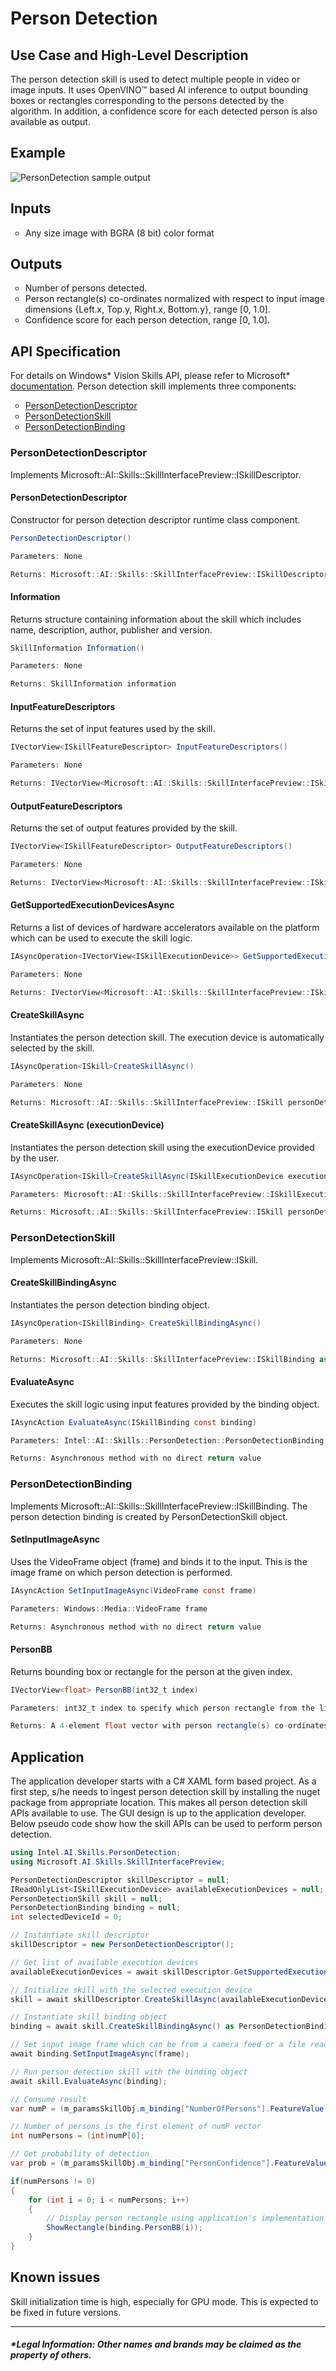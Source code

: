 # Person Detection

## Use Case and High-Level Description

The person detection skill is used to detect multiple people in video or image inputs. It uses OpenVINO™ based AI inference to output bounding boxes or rectangles corresponding to the persons detected by the algorithm. In addition, a confidence score for each detected person is also available as output.

## Example

![PersonDetection sample output](doc/PersonDetection.PNG)

## Inputs

<ol style="list-style-type: circle">
<li>Any size image with BGRA (8 bit) color format</li>
</ol>

## Outputs

<ol style="list-style-type: circle">
<li>Number of persons detected.</li>
<li>Person rectangle(s) co-ordinates normalized with respect to input image dimensions {Left.x, Top.y, Right.x, Bottom.y}, range [0, 1.0].</li>
<li>Confidence score for each person detection, range [0, 1.0].</li>
</ol>

## API Specification

For details on Windows\* Vision Skills API, please refer to Microsoft\* <a href="https://docs.microsoft.com/en-us/windows/ai/windows-vision-skills/important-api-concepts" target="_blank">documentation</a>. Person detection skill implements three components:

<ol style="list-style-type: circle">
<li><a class="el" href="#persondetectiondescriptor">PersonDetectionDescriptor</a></li>
<li><a class="el" href="#persondetectionskill">PersonDetectionSkill</a></li>
<li><a class="el" href="#persondetectionbinding">PersonDetectionBinding</a></li>
</ol>

### PersonDetectionDescriptor

Implements Microsoft::AI::Skills::SkillInterfacePreview::ISkillDescriptor.

#### PersonDetectionDescriptor

Constructor for person detection descriptor runtime class component.

```csharp
PersonDetectionDescriptor()

Parameters: None

Returns: Microsoft::AI::Skills::SkillInterfacePreview::ISkillDescriptor as Intel::AI::Skills::PersonDetection::PersonDetectionDescriptor
```
&NewLine;

#### Information

Returns structure containing information about the skill which includes name, description, author, publisher and version.

```csharp
SkillInformation Information()

Parameters: None

Returns: SkillInformation information
```
&NewLine;

#### InputFeatureDescriptors

Returns the set of input features used by the skill.

```csharp
IVectorView<ISkillFeatureDescriptor> InputFeatureDescriptors()

Parameters: None

Returns: IVectorView<Microsoft::AI::Skills::SkillInterfacePreview::ISkillFeatureDescriptor> inputFeatures
```
&NewLine;

#### OutputFeatureDescriptors

Returns the set of output features provided by the skill.

```csharp
IVectorView<ISkillFeatureDescriptor> OutputFeatureDescriptors()

Parameters: None

Returns: IVectorView<Microsoft::AI::Skills::SkillInterfacePreview::ISkillFeatureDescriptor> outputFeatures
```
&NewLine;

#### GetSupportedExecutionDevicesAsync

Returns a list of devices of hardware accelerators available on the platform which can be used to execute the skill logic.

```csharp
IAsyncOperation<IVectorView<ISkillExecutionDevice>> GetSupportedExecutionDevicesAsync()

Parameters: None

Returns: IVectorView<Microsoft::AI::Skills::SkillInterfacePreview::ISkillExecutionDevice> outputFeatures
```
&NewLine;

#### CreateSkillAsync

Instantiates the person detection skill. The execution device is automatically selected by the skill.

```csharp
IAsyncOperation<ISkill>CreateSkillAsync()

Parameters: None

Returns: Microsoft::AI::Skills::SkillInterfacePreview::ISkill personDetectionSkill
```
&NewLine;

#### CreateSkillAsync (executionDevice)

Instantiates the person detection skill using the executionDevice provided by the user.

```csharp
IAsyncOperation<ISkill>CreateSkillAsync(ISkillExecutionDevice executionDevice)

Parameters: Microsoft::AI::Skills::SkillInterfacePreview::ISkillExecutionDevice executionDevice

Returns: Microsoft::AI::Skills::SkillInterfacePreview::ISkill personDetectionSkill
```
&NewLine;

### PersonDetectionSkill

Implements Microsoft::AI::Skills::SkillInterfacePreview::ISkill.

#### CreateSkillBindingAsync

Instantiates the person detection binding object.

```csharp
IAsyncOperation<ISkillBinding> CreateSkillBindingAsync()

Parameters: None

Returns: Microsoft::AI::Skills::SkillInterfacePreview::ISkillBinding as Intel::AI::Skills::PersonDetection::PersonDetectionBinding
```
&NewLine;

#### EvaluateAsync

Executes the skill logic using input features provided by the binding object.

```csharp
IAsyncAction EvaluateAsync(ISkillBinding const binding)

Parameters: Intel::AI::Skills::PersonDetection::PersonDetectionBinding binding

Returns: Asynchronous method with no direct return value
```
&NewLine;

### PersonDetectionBinding

Implements Microsoft::AI::Skills::SkillInterfacePreview::ISkillBinding. The person detection binding is created by PersonDetectionSkill object.

#### SetInputImageAsync

Uses the VideoFrame object (frame) and binds it to the input. This is the image frame on which person detection is performed.

```csharp
IAsyncAction SetInputImageAsync(VideoFrame const frame)

Parameters: Windows::Media::VideoFrame frame

Returns: Asynchronous method with no direct return value
```
&NewLine;

#### PersonBB

Returns bounding box or rectangle for the person at the given index.

```csharp
IVectorView<float> PersonBB(int32_t index)

Parameters: int32_t index to specify which person rectangle from the list of identified persons to get

Returns: A 4-element float vector with person rectangle(s) co-ordinates normalized with respect to input image dimensions {Left.x, Top.y, Right.x, Bottom.y}, range [0, 1.0].
```
&NewLine;

## Application

The application developer starts with a C# XAML form based project. As a first step, s/he needs to ingest person detection skill by installing the nuget package from appropriate location. This makes all person detection skill APIs available to use. The GUI design is up to the application developer. Below pseudo code show how the skill APIs can be used to perform person detection.

```csharp
using Intel.AI.Skills.PersonDetection;
using Microsoft.AI.Skills.SkillInterfacePreview;

PersonDetectionDescriptor skillDescriptor = null;
IReadOnlyList<ISkillExecutionDevice> availableExecutionDevices = null;
PersonDetectionSkill skill = null;
PersonDetectionBinding binding = null;
int selectedDeviceId = 0;

// Instantiate skill descriptor
skillDescriptor = new PersonDetectionDescriptor();

// Get list of available execution devices
availableExecutionDevices = await skillDescriptor.GetSupportedExecutionDevicesAsync();

// Initialize skill with the selected execution device
skill = await skillDescriptor.CreateSkillAsync(availableExecutionDevices[selectedDeviceId]) as PersonDetectionSkill;

// Instantiate skill binding object
binding = await skill.CreateSkillBindingAsync() as PersonDetectionBinding;

// Set input image frame which can be from a camera feed or a file read
await binding.SetInputImageAsync(frame);

// Run person detection skill with the binding object
await skill.EvaluateAsync(binding);

// Consume result
var numP = (m_paramsSkillObj.m_binding["NumberOfPersons"].FeatureValue as SkillFeatureTensorFloatValue).GetAsVectorView();

// Number of persons is the first element of numP vector
int numPersons = (int)numP[0];

// Get probability of detection
var prob = (m_paramsSkillObj.m_binding["PersonConfidence"].FeatureValue as SkillFeatureTensorFloatValue).GetAsVectorView();

if(numPersons != 0)
{
    for (int i = 0; i < numPersons; i++)
    {
        // Display person rectangle using application's implementation of a renderer
        ShowRectangle(binding.PersonBB(i));
    }
}
```

## Known issues

Skill initialization time is high, especially for GPU mode. This is expected to be fixed in future versions. 

----

##### *Legal Information: Other names and brands may be claimed as the property of others.
